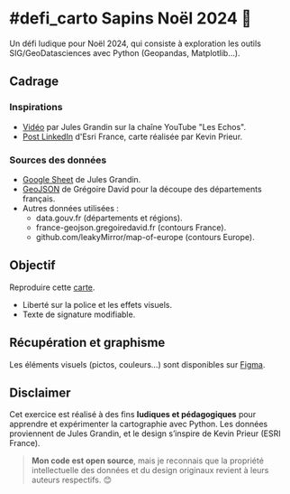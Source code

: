 # #defi_carto Sapins Noël 2024 🌲  
Un défi ludique pour Noël 2024, qui consiste à exploration les outils SIG/GeoDatasciences avec Python (Geopandas, Matplotlib...).  

## Cadrage  

### Inspirations  
- [Vidéo](https://www.youtube.com/watch?v=UQtK_bYxYP4) par Jules Grandin sur la chaîne YouTube "Les Echos".  
- [Post LinkedIn](https://www.linkedin.com/feed/update/urn:li:activity:7277351846522892288/) d'Esri France, carte réalisée par Kevin Prieur.  

### Sources des données  
- [Google Sheet](https://docs.google.com/spreadsheets/d/1EQ3eFvU0fvaok_Ifl0sijaS1_WD_5xycf8kItBilmxw/edit?gid=480090483#gid=480090483) de Jules Grandin.  
- [GeoJSON](https://france-geojson.gregoiredavid.fr/) de Grégoire David pour la découpe des départements français.  
- Autres données utilisées :  
  - data.gouv.fr (départements et régions).  
  - france-geojson.gregoiredavid.fr (contours France).  
  - github.com/leakyMirror/map-of-europe (contours Europe).  

## Objectif  
Reproduire cette [carte](result/sapin_result.jpeg).  
- Liberté sur la police et les effets visuels.  
- Texte de signature modifiable.  

## Récupération et graphisme  
Les éléments visuels (pictos, couleurs…) sont disponibles sur [Figma](https://www.figma.com/design/5aFYvkKkUqCpcOcJMksZ54/projet_map?node-id=0-1&t=BbDhDsGOFnKARCvz-1).  

## Disclaimer  
Cet exercice est réalisé à des fins **ludiques et pédagogiques** pour apprendre et expérimenter la cartographie avec Python. Les données proviennent de Jules Grandin, et le design s’inspire de Kevin Prieur (ESRI France).  

> **Mon code est open source**, mais je reconnais que la propriété intellectuelle des données et du design originaux revient à leurs auteurs respectifs. 😊  
